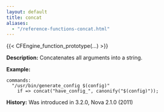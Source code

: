 ```yaml
---
layout: default
title: concat
aliases:
  - "/reference-functions-concat.html"
---
```


{{< CFEngine_function_prototype(...) >}}

**Description:** Concatenates all arguments into a string.

**Example:**

```cf3
commands:
  "/usr/bin/generate_config $(config)"
    if => concat("have_config_", canonify("$(config)"));
```

**History:** Was introduced in 3.2.0, Nova 2.1.0 (2011)
